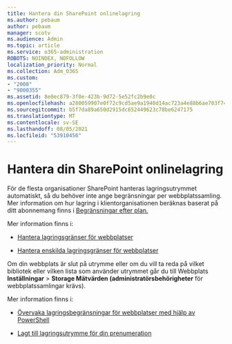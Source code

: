```yaml
---
title: Hantera din SharePoint onlinelagring
ms.author: pebaum
author: pebaum
manager: scotv
ms.audience: Admin
ms.topic: article
ms.service: o365-administration
ROBOTS: NOINDEX, NOFOLLOW
localization_priority: Normal
ms.collection: Adm_O365
ms.custom:
- "2008"
- "9000355"
ms.assetid: 8e0ec879-3f0e-423b-9d72-5e52fc2b9e0c
ms.openlocfilehash: a280059907e0f72c9cd5ae9a1940d14ac723a4e88b6ae703f74f8163244bdd17
ms.sourcegitcommit: b5f7da89a650d2915dc652449623c78be6247175
ms.translationtype: MT
ms.contentlocale: sv-SE
ms.lasthandoff: 08/05/2021
ms.locfileid: "53910456"
---
```

# <a name="manage-your-sharepoint-online-storage"></a>Hantera din SharePoint onlinelagring

För de flesta organisationer SharePoint hanteras lagringsutrymmet automatiskt, så du behöver inte ange begränsningar per webbplatssamling. Mer information om hur lagring i klientorganisationen beräknas baserat på ditt abonnemang finns i [Begränsningar efter plan.](/office365/servicedescriptions/sharepoint-online-service-description/sharepoint-online-limits?redirectedfrom=MSDN#limits-by-plan)

Mer information finns i:

- [Hantera lagringsgränser för webbplatser](/sharepoint/manage-site-collection-storage-limits)

- [Hantera enskilda lagringsgränser för webbplatser](/sharepoint/manage-site-collection-storage-limits#manage-individual-site-storage-limits)

Om din webbplats är slut på utrymme eller om du vill ta reda på vilket bibliotek eller vilken lista som använder utrymmet går du till Webbplats **Inställningar**  >  **Storage Mätvärden (administratörsbehörigheter** för webbplatssamlingar krävs).

Mer information finns i:

- [Övervaka lagringsbegränsningar för webbplatser med hjälp av PowerShell](/sharepoint/manage-site-collection-storage-limits#monitor-site-storage-limits-by-using-powershell)

- [Lagt till lagringsutrymme för din prenumeration](/microsoft-365/commerce/add-storage-space) 
  